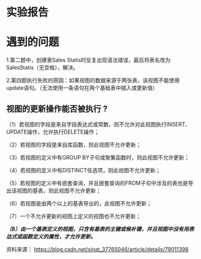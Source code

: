 **实验报告**
===
遇到的问题
===
1.第二题中，创建表Sales Statis时反复出现语法错误，最后将表名改为SalesStatis（无空格），解决。

2.第四题执行失败的原因：如果视图的数据来源于两张表，该视图不能使用update语句。（无法使用一条语句在两个基础表中插入或更新值）

视图的更新操作能否被执行 ?
---
（1）若视图的字段是来自字段表达式或常数，则不允许对此视图执行INSERT、UPDATE操作，允许执行DELETE操作； 

（2）若视图的字段是来自库函数，则此视图不允许更新； 

（3）若视图的定义中有GROUP BY子句或聚集函数时，则此视图不允许更新； 

（4）若视图的定义中有DISTINCT任选项，则此视图不允许更新； 

（5）若视图的定义中有嵌套查询，并且嵌套查询的FROM子句中涉及的表也是导出该视图的基表，则此视图不允许更新； 

（6）若视图是由两个以上的基表导出的，此视图不允许更新； 

（7）一个不允许更新的视图上定义的视图也不允许更新； 

***（8）由一个基表定义的视图，只含有基表的主键或候补键，并且视图中没有用表达式或函数定义的属性，才允许更新。***

资料来源：
https://blog.csdn.net/sinat_37765046/article/details/79011398
